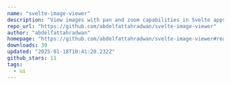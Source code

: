 ```yaml
---
name: "svelte-image-viewer"
description: "View images with pan and zoom capabilities in Svelte apps."
repo_url: "https://github.com/abdelfattahradwan/svelte-image-viewer"
author: "abdelfattahradwan"
homepage: "https://github.com/abdelfattahradwan/svelte-image-viewer#readme"
downloads: 30
updated: "2025-01-18T10:41:20.232Z"
github_stars: 11
tags: 
  - ui
---
```

